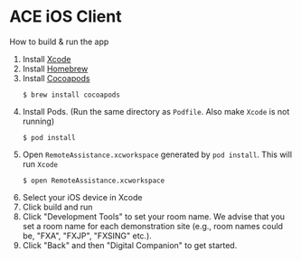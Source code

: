 ACE iOS Client
==============

How to build & run the app

1. Install [Xcode](https://apps.apple.com/us/app/xcode/id497799835)
2. Install [Homebrew](https://brew.sh/)
3. Install [Cocoapods](https://cocoapods.org/)
   ```
   $ brew install cocoapods
   ```
4. Install Pods.  (Run the same directory as `Podfile`.  Also make `Xcode` is not running)
   ```
   $ pod install
   ```
5. Open `RemoteAssistance.xcworkspace` generated by `pod install`.  This will run `Xcode`
   ```
   $ open RemoteAssistance.xcworkspace
   ```
6. Select your iOS device in Xcode
7. Click build and run
8. Click "Development Tools" to set your room name. We advise that you set a room name for each demonstration site (e.g., room names could be, "FXA", "FXJP", "FXSING" etc.).
9. Click "Back" and then "Digital Companion" to get started.
